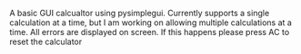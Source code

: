 A basic GUI calcualtor using pysimplegui.
Currently supports a single calculation at a time, but I am working on allowing multiple calculations at a time.
All errors are displayed on screen. If this happens please press AC to reset the calculator
